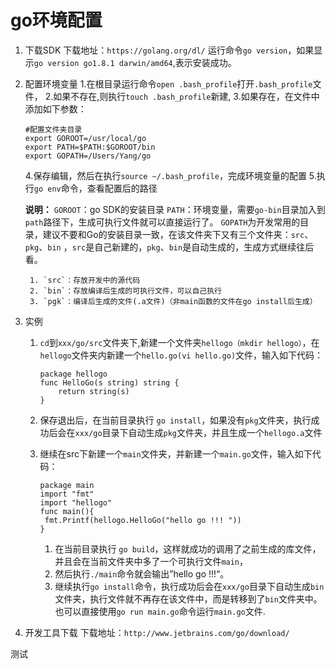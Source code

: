 # go环境配置
1. 下载SDK
    下载地址：`https://golang.org/dl/`
    运行命令`go version`，如果显示`go version go1.8.1 darwin/amd64`,表示安装成功。
2. 配置环境变量
    1.在根目录运行命令`open .bash_profile`打开`.bash_profile`文件，
    2.如果不存在,则执行`touch .bash_profile`新建,
    3.如果存在，在文件中添加如下参数：
    ```
    #配置文件夹目录
    export GOROOT=/usr/local/go
    export PATH=$PATH:$GOROOT/bin
    export GOPATH=/Users/Yang/go
    ```
    4.保存编辑，然后在执行`source ~/.bash_profile`，完成环境变量的配置
    5.执行`go env`命令，查看配置后的路径
    
    **说明：**
        `GOROOT`：go SDK的安装目录
        `PATH`：环境变量，需要`go-bin`目录加入到`path`路径下，生成可执行文件就可以直接运行了。
        `GOPATH`为开发常用的目录，建议不要和Go的安装目录一致，在该文件夹下又有三个文件夹：`src`、`pkg`、`bin` ，`src`是自己新建的，`pkg`、`bin`是自动生成的，生成方式继续往后看。
        
        1. `src`：存放开发中的源代码
        2. `bin`：存放编译后生成的可执行文件，可以自己执行 
        3. `pgk`：编译后生成的文件(.a文件)（非main函数的文件在go install后生成）

3. 实例
    1. `cd`到`xxx/go/src`文件夹下,新建一个文件夹`hellogo（mkdir hellogo）`，在`hellogo`文件夹内新建一个`hello.go(vi hello.go)`文件，输入如下代码：

        ```
        package hellogo
        func HelloGo(s string) string {
            return string(s)
        }
        ```

    2. 保存退出后，在当前目录执行 `go install`，如果没有`pkg`文件夹，执行成功后会在`xxx/go`目录下自动生成`pkg`文件夹，并且生成一个`hellogo.a`文件

    3. 继续在src下新建一个`main`文件夹，并新建一个`main.go`文件，输入如下代码：
        
        ```
        package main
        import "fmt"
        import "hellogo"
        func main(){
         fmt.Printf(hellogo.HelloGo("hello go !!! "))
        }
        ```
        1. 在当前目录执行 `go build`，这样就成功的调用了之前生成的库文件，并且会在当前文件夹中多了一个可执行文件`main`，
        2. 然后执行`./main`命令就会输出”hello go !!!“。
        3. 继续执行`go install`命令，执行成功后会在`xxx/go`目录下自动生成`bin`文件夹，执行文件就不再存在该文件中，而是转移到了`bin`文件夹中。
           也可以直接使用`go run main.go`命令运行`main.go`文件.
4. 开发工具下载
    下载地址：`http://www.jetbrains.com/go/download/`
        
        
        
        
        
测试